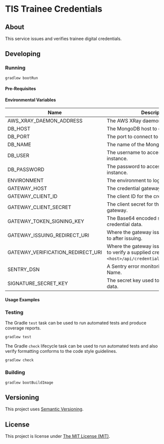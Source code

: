 # TIS Trainee Credentials

## About

This service issues and verifies trainee digital credentials.

## Developing

### Running

```shell
gradlew bootRun
```

#### Pre-Requisites

#### Environmental Variables

| Name                              | Description                                                                                                             | Default     |
|-----------------------------------|-------------------------------------------------------------------------------------------------------------------------|-------------|
| AWS_XRAY_DAEMON_ADDRESS | The AWS XRay daemon host. | |
| DB_HOST                           | The MongoDB host to connect to.                                                                                         | localhost   |
| DB_PORT                           | The port to connect to MongoDB on.                                                                                      | 27017       |
| DB_NAME                           | The name of the MongoDB database.                                                                                       | credentials |
| DB_USER                           | The username to access the MongoDB instance.                                                                            | admin       |
| DB_PASSWORD                       | The password to access the MongoDB instance.                                                                            | pwd         |
| ENVIRONMENT                | The environment to log events against.                                                                           | local       |
| GATEWAY_HOST                      | The credential gateway host.                                                                                            |             |
| GATEWAY_CLIENT_ID                 | The client ID for the credential gateway.                                                                               |             |
| GATEWAY_CLIENT_SECRET             | The client secret for the credential gateway.                                                                           |             |
| GATEWAY_TOKEN_SIGNING_KEY         | The Base64 encoded signing key for the credential data.                                                                 |             |
| GATEWAY_ISSUING_REDIRECT_URI      | Where the gateway issue should redirect to after issuing.                                                               |             |
| GATEWAY_VERIFICATION_REDIRECT_URI | Where the gateway issue should redirect to verify a supplied credential, e.g. `<host>/api/credentials/verify/callback`. |             |
| SENTRY_DSN                        | A Sentry error monitoring Data Source Name.                                                                             |             |
| SIGNATURE_SECRET_KEY              | The secret key used to validate signed data.                                                                            |             |

#### Usage Examples

### Testing

The Gradle `test` task can be used to run automated tests and produce coverage
reports.

```shell
gradlew test
```

The Gradle `check` lifecycle task can be used to run automated tests and also
verify formatting conforms to the code style guidelines.

```shell
gradlew check
```

### Building

```shell
gradlew bootBuildImage
```

## Versioning

This project uses [Semantic Versioning](semver.org).

## License

This project is license under [The MIT License (MIT)](LICENSE).
